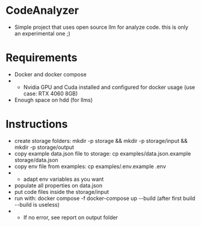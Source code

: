 # CodeAnalyzer

- Simple project that uses open source llm for analyze code. this is only an experimental one ;)


# Requirements

- Docker and docker compose
- - Nvidia GPU and Cuda installed and configured for docker usage (use case: RTX 4060 8GB)
- Enough space on hdd (for llms)


# Instructions

- create storage folders: mkdir -p storage && mkdir -p storage/input && mkdir -p storage/output
- copy example data.json file to storage: cp examples/data.json.example storage/data.json
- copy env file from examples: cp examples/.env.example .env
- - adapt env variables as you want
- populate all properties on data.json
- put code files inside the storage/input
- run with: docker compose -f docker-compose up --build (after first build --build is useless)
- - If no error, see report on output folder

